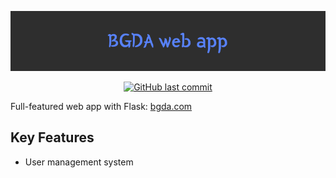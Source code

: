 ![README header image](images/README-header.png)

<!-- Markdown must be separated from opening & closing <div> tags for proper rendering -->
<div align="center">

<a href="">![GitHub last commit](https://img.shields.io/github/last-commit/etsu0721/bgda-web-app)</a>

</div>

Full-featured web app with Flask: [bgda.com]()

## Key Features

- User management system